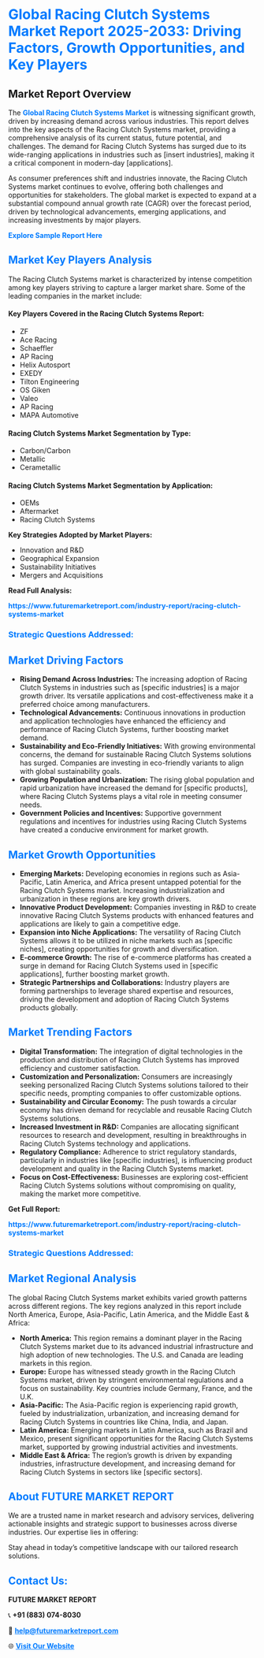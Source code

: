 <h1 style="color: #007BFF;">Global Racing Clutch Systems Market Report 2025-2033: Driving Factors, Growth Opportunities, and Key Players</h1>

<section id="overview">
<h2>Market Report Overview</h2>
<p>The <a href="https://www.futuremarketreport.com/industry-report/racing-clutch-systems-market" style="color: #007BFF; text-decoration: none;"><strong>Global Racing Clutch Systems Market</strong></a> is witnessing significant growth, driven by increasing demand across various industries. This report delves into the key aspects of the Racing Clutch Systems market, providing a comprehensive analysis of its current status, future potential, and challenges. The demand for Racing Clutch Systems has surged due to its wide-ranging applications in industries such as [insert industries], making it a critical component in modern-day [applications].</p>
<p>As consumer preferences shift and industries innovate, the Racing Clutch Systems market continues to evolve, offering both challenges and opportunities for stakeholders. The global market is expected to expand at a substantial compound annual growth rate (CAGR) over the forecast period, driven by technological advancements, emerging applications, and increasing investments by major players.</p>
</section>

<section id="overview">
<p><a href="https://www.futuremarketreport.com/request-sample/reportId=126080" style="color: #007BFF; text-decoration: none;"><strong>Explore Sample Report Here</strong></a></p>
</section>

<section id="key-players">
<h2 style="color: #007BFF;">Market Key Players Analysis</h2>
<p>The Racing Clutch Systems market is characterized by intense competition among key players striving to capture a larger market share. Some of the leading companies in the market include:</p>
<h4>Key Players Covered in the Racing Clutch Systems Report:</h4>
<ul><li>ZF</li><li>Ace Racing</li><li>Schaeffler</li><li>AP Racing</li><li>Helix Autosport</li><li>EXEDY</li><li>Tilton Engineering</li><li>OS Giken</li><li>Valeo</li><li>AP Racing</li><li>MAPA Automotive</li></ul>
<h4>Racing Clutch Systems Market Segmentation by Type:</h4>
<ul><li>Carbon/Carbon</li><li>Metallic</li><li>Cerametallic</li></ul>

<h4>Racing Clutch Systems Market Segmentation by Application:</h4>
<ul><li>OEMs</li><li>Aftermarket</li><li>Racing Clutch Systems</li></ul>
<p><strong>Key Strategies Adopted by Market Players:</strong></p>
<ul>
<li>Innovation and R&D</li>
<li>Geographical Expansion</li>
<li>Sustainability Initiatives</li>
<li>Mergers and Acquisitions</li>
</ul>
</section>

<section>
<p><strong>Read Full Analysis: </strong></p><a href="https://www.futuremarketreport.com/industry-report/racing-clutch-systems-market" style="color: #007BFF; text-decoration: none;"><strong>https://www.futuremarketreport.com/industry-report/racing-clutch-systems-market</strong></a>
<h3 style="color: #007BFF;">Strategic Questions Addressed:</h3>
</section>

<section id="driving-factors">
<h2 style="color: #007BFF;">Market Driving Factors</h2>
<ul>
<li><strong>Rising Demand Across Industries:</strong> The increasing adoption of Racing Clutch Systems in industries such as [specific industries] is a major growth driver. Its versatile applications and cost-effectiveness make it a preferred choice among manufacturers.</li>
<li><strong>Technological Advancements:</strong> Continuous innovations in production and application technologies have enhanced the efficiency and performance of Racing Clutch Systems, further boosting market demand.</li>
<li><strong>Sustainability and Eco-Friendly Initiatives:</strong> With growing environmental concerns, the demand for sustainable Racing Clutch Systems solutions has surged. Companies are investing in eco-friendly variants to align with global sustainability goals.</li>
<li><strong>Growing Population and Urbanization:</strong> The rising global population and rapid urbanization have increased the demand for [specific products], where Racing Clutch Systems plays a vital role in meeting consumer needs.</li>
<li><strong>Government Policies and Incentives:</strong> Supportive government regulations and incentives for industries using Racing Clutch Systems have created a conducive environment for market growth.</li>
</ul>
</section>

<section id="growth-opportunities">
<h2 style="color: #007BFF;">Market Growth Opportunities</h2>
<ul>
<li><strong>Emerging Markets:</strong> Developing economies in regions such as Asia-Pacific, Latin America, and Africa present untapped potential for the Racing Clutch Systems market. Increasing industrialization and urbanization in these regions are key growth drivers.</li>
<li><strong>Innovative Product Development:</strong> Companies investing in R&D to create innovative Racing Clutch Systems products with enhanced features and applications are likely to gain a competitive edge.</li>
<li><strong>Expansion into Niche Applications:</strong> The versatility of Racing Clutch Systems allows it to be utilized in niche markets such as [specific niches], creating opportunities for growth and diversification.</li>
<li><strong>E-commerce Growth:</strong> The rise of e-commerce platforms has created a surge in demand for Racing Clutch Systems used in [specific applications], further boosting market growth.</li>
<li><strong>Strategic Partnerships and Collaborations:</strong> Industry players are forming partnerships to leverage shared expertise and resources, driving the development and adoption of Racing Clutch Systems products globally.</li>
</ul>
</section>

<section id="trending-factors">
<h2 style="color: #007BFF;">Market Trending Factors</h2>
<ul>
<li><strong>Digital Transformation:</strong> The integration of digital technologies in the production and distribution of Racing Clutch Systems has improved efficiency and customer satisfaction.</li>
<li><strong>Customization and Personalization:</strong> Consumers are increasingly seeking personalized Racing Clutch Systems solutions tailored to their specific needs, prompting companies to offer customizable options.</li>
<li><strong>Sustainability and Circular Economy:</strong> The push towards a circular economy has driven demand for recyclable and reusable Racing Clutch Systems solutions.</li>
<li><strong>Increased Investment in R&D:</strong> Companies are allocating significant resources to research and development, resulting in breakthroughs in Racing Clutch Systems technology and applications.</li>
<li><strong>Regulatory Compliance:</strong> Adherence to strict regulatory standards, particularly in industries like [specific industries], is influencing product development and quality in the Racing Clutch Systems market.</li>
<li><strong>Focus on Cost-Effectiveness:</strong> Businesses are exploring cost-efficient Racing Clutch Systems solutions without compromising on quality, making the market more competitive.</li>
</ul>
</section>

<section>
<p><strong>Get Full Report: </strong></p><a href="https://www.futuremarketreport.com/industry-report/racing-clutch-systems-market" style="color: #007BFF; text-decoration: none;"><strong>https://www.futuremarketreport.com/industry-report/racing-clutch-systems-market</strong></a>
<h3 style="color: #007BFF;">Strategic Questions Addressed:</h3>
</section>


<section id="regional-analysis">
<h2 style="color: #007BFF;">Market Regional Analysis</h2>
<p>The global Racing Clutch Systems market exhibits varied growth patterns across different regions. The key regions analyzed in this report include North America, Europe, Asia-Pacific, Latin America, and the Middle East & Africa:</p>
<ul>
<li><strong>North America:</strong> This region remains a dominant player in the Racing Clutch Systems market due to its advanced industrial infrastructure and high adoption of new technologies. The U.S. and Canada are leading markets in this region.</li>
<li><strong>Europe:</strong> Europe has witnessed steady growth in the Racing Clutch Systems market, driven by stringent environmental regulations and a focus on sustainability. Key countries include Germany, France, and the U.K.</li>
<li><strong>Asia-Pacific:</strong> The Asia-Pacific region is experiencing rapid growth, fueled by industrialization, urbanization, and increasing demand for Racing Clutch Systems in countries like China, India, and Japan.</li>
<li><strong>Latin America:</strong> Emerging markets in Latin America, such as Brazil and Mexico, present significant opportunities for the Racing Clutch Systems market, supported by growing industrial activities and investments.</li>
<li><strong>Middle East & Africa:</strong> The region’s growth is driven by expanding industries, infrastructure development, and increasing demand for Racing Clutch Systems in sectors like [specific sectors].</li>
</ul>
</section>

<footer>
<h2 style="color: #007BFF;">About FUTURE MARKET REPORT</h2>
<p>We are a trusted name in market research and advisory services, delivering actionable insights and strategic support to businesses across diverse industries. Our expertise lies in offering:</p>

<p>Stay ahead in today’s competitive landscape with our tailored research solutions.</p>

<h2 style="color: #007BFF;">Contact Us:</h2>
<p><strong>FUTURE MARKET REPORT</strong></p>
<p>📞 <strong>+91 (883) 074-8030</strong></p>
<p>📧 <strong><a href="mailto:help@futuremarketreport.com" style="color: #007BFF;">help@futuremarketreport.com</a></strong></p>
<p>🌐 <strong><a href="https://www.futuremarketreport.com/" style="color: #007BFF;">Visit Our Website</a></strong></p>
</footer>